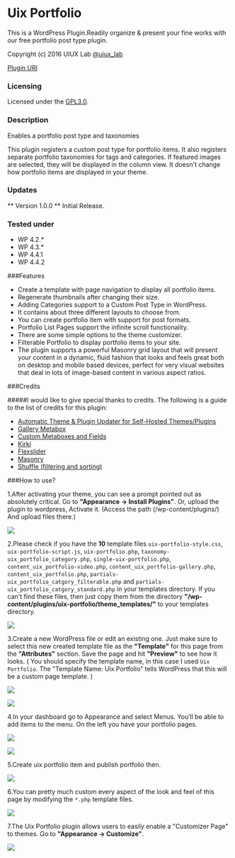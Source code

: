 # Uix Portfolio
This is a WordPress Plugin.Readily organize &amp; present your fine works with our free portfolio post type plugin.

Copyright (c) 2016 UIUX Lab [@uiux_lab](http://twitter.com/uiux_lab)


[Plugin URI](http://uiux.cc/wp-plugins/uix-portfolio/)

### Licensing

Licensed under the [GPL3.0](http://www.gnu.org/licenses/gpl-3.0.en.html).

### Description

Enables a portfolio post type and taxonomies

This plugin registers a custom post type for portfolio items. It also registers separate portfolio taxonomies for tags and categories. If featured images are selected, they will be displayed in the column view. It doesn't change how portfolio items are displayed in your theme.


### Updates 

** Version 1.0.0 **
Initial Release.

### Tested under

- WP 4.2.*
- WP 4.3.*
- WP 4.4.1
- WP 4.4.2


###Features

- Create a template with page navigation to display all portfolio items.
- Regenerate thumbnails after changing their size.
- Adding Categories support to a Custom Post Type in WordPress.
- It contains about three different layouts to choose from.
- You can create portfolio item with support for post formats.
- Portfolio List Pages support the infinite scroll functionality.
- There are some simple options to the theme customizer.
- Filterable Portfolio to display portfolio items to your site.
- The plugin supports a powerful Masonry grid layout that will present your content in a dynamic, fluid fashion that looks and feels great both on desktop and mobile based devices, perfect for very visual websites that deal in lots of image-based content in various aspect ratios.

###Credits

#####I would like to give special thanks to credits. The following is a guide to the list of credits for this plugin:

- [Automatic Theme & Plugin Updater for Self-Hosted Themes/Plugins](https://github.com/jeremyclark13/automatic-theme-plugin-update)
- [Gallery Metabox](https://github.com/uixplorer/gallery-metabox)
- [Custom Metaboxes and Fields](https://github.com/WebDevStudios/Custom-Metaboxes-and-Fields-for-WordPress)
- [Kirki](http://kirki.org/)
- [Flexslider](https://github.com/woothemes/FlexSlider)
- [Masonry](http://masonry.desandro.com/v2/index.html)
- [Shuffle (filtering and sorting)](https://github.com/Vestride/Shuffle)

###How to use?

1.After activating your theme, you can see a prompt pointed out as absolutely critical. Go to **"Appearance -> Install Plugins"**.
Or, upload the plugin to wordpress, Activate it. (Access the path (/wp-content/plugins/) And upload files there.)

![](https://github.com/xizon/Uix-Portfolio/blob/master/helper/img/plug.jpg)

2.Please check if you have the **10** template files `uix-portfolio-style.css`, `uix-portfolio-script.js`, `uix-portfolio.php`, `taxonomy-uix_portfolio_category.php`, `single-uix-portfolio.php`, `content_uix_portfolio-video.php`, `content_uix_portfolio-gallery.php`, `content_uix_portfolio.php`, `partials-uix_portfolio_catgory_filterable.php` and `partials-uix_portfolio_catgory_standard.php` in your templates directory. If you can't find these files, then just copy them from the directory **"/wp-content/plugins/uix-portfolio/theme_templates/"** to your templates directory.

![](https://github.com/xizon/Uix-Portfolio/blob/master/helper/img/temp.jpg)


3.Create a new WordPress file or edit an existing one. Just make sure to select this new created template file as the **"Template"** for this page from the **"Attributes"** section. Save the page and hit **"Preview"** to see how it looks. ( You should specify the template name, in this case I used `Uix Portfolio`. The "Template Name: Uix Portfolio" tells WordPress that this will be a custom page template. )

![](https://github.com/xizon/Uix-Portfolio/blob/master/helper/img/menu.jpg)

![](https://github.com/xizon/Uix-Portfolio/blob/master/helper/img/add-page.jpg)

4.In your dashboard go to Appearance and select Menus. You’ll be able to add items to the menu. On the left you have your portfolio pages.

![](https://github.com/xizon/Uix-Portfolio/blob/master/helper/img/add-menu-1.jpg)

![](https://github.com/xizon/Uix-Portfolio/blob/master/helper/img/add-menu-2.jpg)


5.Create uix portfolio item and publish portfolio then.

![](https://github.com/xizon/Uix-Portfolio/blob/master/helper/img/add-item.jpg)


6.You can pretty much custom every aspect of the look and feel of this page by modifying the `*.php` template files.

![](https://github.com/xizon/Uix-Portfolio/blob/master/helper/img/editor.jpg)


7.The Uix Portfolio plugin allows users to easily enable a "Customizer Page" to themes. Go to **"Appearance -> Customize"**.

![](https://github.com/xizon/Uix-Portfolio/blob/master/helper/img/customize.jpg)
